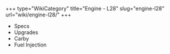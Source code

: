 +++
type="WikiCategory"
title="Engine - L28"
slug="engine-l28"
url="wiki/engine-l28/"
+++

*   Specs
*   Upgrades
*   Carby
*   Fuel Injection
